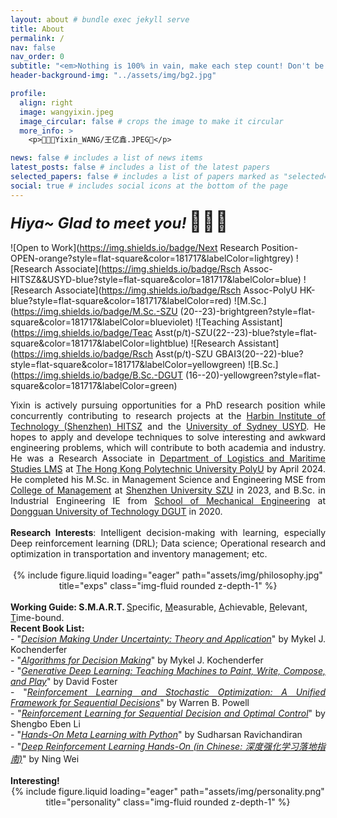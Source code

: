 ```yaml
---
layout: about # bundle exec jekyll serve
title: About
permalink: /
nav: false
nav_order: 0
subtitle: "<em>Nothing is 100% in vain, make each step count! Don't be afraid of anything, try it! -- to future.</em>"
header-background-img: "../assets/img/bg2.jpg"

profile:
  align: right
  image: wangyixin.jpeg
  image_circular: false # crops the image to make it circular
  more_info: >
    <p>🫣🫣🫣Yixin_WANG/王亿鑫.JPEG🤗</p>

news: false # includes a list of news items
latest_posts: false # includes a list of the latest papers
selected_papers: false # includes a list of papers marked as "selected={true}"
social: true # includes social icons at the bottom of the page
---
```


<span style="font-size: 24px; font-weight: bold; font-style: italic;">Hiya~ Glad to meet you!</span> <span style="font-size: 32px;"> 👋👋👋</span>

![Open to Work](https://img.shields.io/badge/Next Research Position-OPEN-orange?style=flat-square&color=181717&labelColor=lightgrey)
![Research Associate](https://img.shields.io/badge/Rsch Assoc-HITSZ&&USYD-blue?style=flat-square&color=181717&labelColor=blue)
![Research Associate](https://img.shields.io/badge/Rsch Assoc-PolyU HK-blue?style=flat-square&color=181717&labelColor=red)
![M.Sc.](https://img.shields.io/badge/M.Sc.-SZU (20--23)-brightgreen?style=flat-square&color=181717&labelColor=blueviolet)
![Teaching Assistant](https://img.shields.io/badge/Teac Asst(p/t)-SZU(22--23)-blue?style=flat-square&color=181717&labelColor=lightblue)
![Research Assistant](https://img.shields.io/badge/Rsch Asst(p/t)-SZU GBAI3(20--22)-blue?style=flat-square&color=181717&labelColor=yellowgreen)
![B.Sc.](https://img.shields.io/badge/B.Sc.-DGUT (16--20)-yellowgreen?style=flat-square&color=181717&labelColor=green)

<div style="text-align: justify;">
Yixin is actively pursuing opportunities for a PhD research position while concurrently contributing to research projects at the <a href="http://en.hitsz.edu.cn/">Harbin Institute of Technology (Shenzhen) HITSZ</a> and the <a href="https://www.sydney.edu.au/">University of Sydney USYD</a>. He hopes to apply and develope techniques to solve interesting and awkward engineering problems, which will contribute to both academia and industry. He was a Research Associate in <a href="https://www.polyu.edu.hk/lms/">Department of Logistics and Maritime Studies LMS</a> at <a href="https://www.polyu.edu.hk/">The Hong Kong Polytechnic University PolyU</a> by April 2024. He completed his M.Sc. in Management Science and Engineering MSE from <a href="http://cm.szu.edu.cn/">College of Management</a> at <a href="https://en.szu.edu.cn/">Shenzhen University SZU</a> in 2023, and B.Sc. in Industrial Engineering IE from <a href="https://jxx.dgut.edu.cn/">School of Mechanical Engineering</a> at <a href="https://www.dgut.edu.cn/">Dongguan University of Technology DGUT</a> in 2020.
</div>
<br>
<div style="text-align: justify;">
<strong>Research Interests</strong>: Intelligent decision-making with learning, especially Deep reinforcement learning (DRL); Data science; Operational research and optimization in transportation and inventory management; etc.
</div>
<br>
<div class="row">
    <div class="col-sm-2 mt-md-0"></div>
    <div class="col-sm-8 mt-md-0" style="text-align: center;">
        <div style="margin: auto;">
            {% include figure.liquid loading="eager" path="assets/img/philosophy.jpg" title="exps" class="img-fluid rounded z-depth-1" %}
        </div>
    </div>
    <div class="col-sm-2 mt-md-0"></div>
</div>
<br>
<strong>Working Guide: S.M.A.R.T. </strong> <u>S</u>pecific, <u>M</u>easurable, <u>A</u>chievable, <u>R</u>elevant, <u>T</u>ime-bound.

<div style="text-align: justify;">
<strong>Recent Book List:</strong><br>
- "<em><a href="https://doi.org/10.7551/mitpress/10187.001.0001">Decision Making Under Uncertainty: Theory and Application</a></em>" by Mykel J. Kochenderfer<br>
- "<em><a href="https://algorithmsbook.com/">Algorithms for Decision Making</a></em>" by Mykel J. Kochenderfer<br>
- "<em><a href="https://www.oreilly.com/library/view/generative-deep-learning/9781098134174/">Generative Deep Learning: Teaching Machines to Paint, Write, Compose, and Play</a></em>" by David Foster<br>
- "<em><a href="https://onlinelibrary.wiley.com/doi/book/10.1002/9781119815068">Reinforcement Learning and Stochastic Optimization: A Unified Framework for Sequential Decisions</a></em>" by Warren B. Powell<br>
- "<em><a href="https://link.springer.com/book/10.1007/978-981-19-7784-8">Reinforcement Learning for Sequential Decision and Optimal Control</a></em>" by Shengbo Eben Li<br>
- "<em><a href="https://www.oreilly.com/library/view/hands-on-meta-learning/9781789534207/">Hands-On Meta Learning with Python</a></em>" by Sudharsan Ravichandiran<br>
- "<em><a href="https://item.jd.com/13386162.html">Deep Reinforcement Learning Hands-On (in Chinese: 深度强化学习落地指南)</a></em>" by Ning Wei<br>
</div>
<br>
<strong>Interesting!</strong>
<div class="row">
    <div class="col-sm-2 mt-md-0"></div>
    <div class="col-sm-8 mt-md-0" style="text-align: center;">
        <div style="margin: auto;">
            {% include figure.liquid loading="eager" path="assets/img/personality.png" title="personality" class="img-fluid rounded z-depth-1" %}
        </div>
    </div>
    <div class="col-sm-2 mt-md-0"></div>
</div>
<br>
